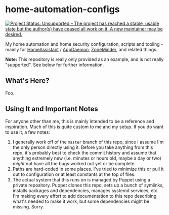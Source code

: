 # home-automation-configs

[![Project Status: Unsupported – The project has reached a stable, usable state but the author(s) have ceased all work on it. A new maintainer may be desired.](http://www.repostatus.org/badges/latest/unsupported.svg)](http://www.repostatus.org/#unsupported)

My home automation and home security configuration, scripts and tooling - mainly for [HomeAssistant](https://www.home-assistant.io/) / [AppDaemon](http://appdaemon.readthedocs.io/en/latest/), [ZoneMinder](https://zoneminder.com/), and related things.

__Note:__ This repository is really only provided as an example, and is not really "supported". See below for further information.

## What's Here?

Foo.

## Using It and Important Notes

For anyone other than me, this is mainly intended to be a reference and inspiration. Much of this is quite custom to me and my setup. If you do want to use it, a few notes:

1. I generally work off of the ``master`` branch of this repo, since I assume I'm the only person directly using it. Before you take anything from this repo, it's probably best to check the commit history and assume that anything extremely new (i.e. minutes or hours old, maybe a day or two) _might_ not have all the bugs worked out yet or be complete.
2. Paths are hard-coded in some places. I've tried to minimize this or pull it out to configuration or at least constants at the top of files.
3. The actual system that this runs on is managed by Puppet using a private repository. Puppet clones this repo, sets up a bunch of symlinks, installs packages and dependencies, manages systemd services, etc. I'm making every effort to add documentation to this repo describing what's needed to make it work, but some dependencies might be missing. Sorry.
